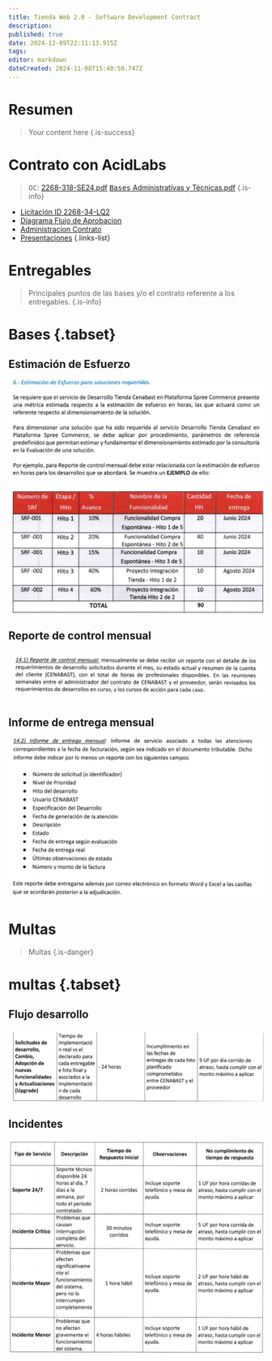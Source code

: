 ```yaml
---
title: Tienda Web 2.0 - Software Development Contract
description: 
published: true
date: 2024-12-09T22:11:13.915Z
tags: 
editor: markdown
dateCreated: 2024-11-08T15:40:50.747Z
---
```


# Resumen
> Your content here
{.is-success}


# Contrato con AcidLabs

> <kbd>OC</kbd>: [2268-318-SE24.pdf](/adjuntos/2268-318-se24.pdf)
[<kbd>Bases</kbd> Administrativas y Técnicas.pdf](/adjuntos/5535_aprueba_bases_administrativas_y_técnicas_para_contratación_d.pdf)
{.is-info}


- [Licitación ID 2268-34-LQ2](https://www.mercadopublico.cl/Procurement/Modules/RFB/DetailsAcquisition.aspx?idlicitacion=2268-34-LQ24)
- [Diagrama Flujo de Aprobacion](Diagram_de_Trabajo)
- [Administracion Contrato](Administracion_Contrato)
- [Presentaciones](Presentaciones)
{.links-list}


# Entregables

> Principales puntos de las bases y/o el contrato referente a los entregables.
{.is-info}

# Bases {.tabset}




## Estimación de Esfuerzo

![2024-12-09_17-12_1.png](/images/2024-12-09_17-12_1.png)

## Reporte de control mensual

![2024-12-09_17-12.png](/images/2024-12-09_17-12.png)

## Informe de entrega mensual

![2024-12-09_17-11.png](/images/2024-12-09_17-11.png)

# Multas

> Multas
{.is-danger}


# multas {.tabset}

## Flujo desarrollo

![2024-12-09_17-28_1.png](/images/2024-12-09_17-28_1.png)

## Incidentes

![2024-12-09_17-28.png](/images/2024-12-09_17-28.png)